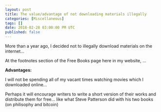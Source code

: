 ```yaml
---
layout: post
title: The value/advantage of not downloading materials illegally
categories: [Miscellaneous]
tags: []
date: 2018-02-28 03:00:00 PM UTC
published: false
---
```


<!-- February 28, 2018 11:00:00 PM Philippine Time -->


More than a year ago, I decided not to illegally download materials on the internet...

At the footnotes section of the Free Books page here in my website, ...


**Advantages:**

I will not be spending all of my vacant times watching movies which I downloaded online...


<!--more-->



Perhaps it will encourage writers to write a short version of their works and distribute them for free... like what Steve Patterson did with his two books (on philisophy and bitcoin)


